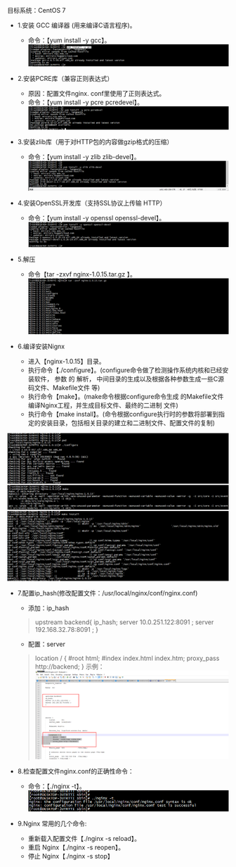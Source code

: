 
目标系统：CentOS 7

* 1.安装 GCC 编译器 (用来编译C语言程序)。
    * 命令：【yum install -y gcc】。
![](images/nginx2.png)
* 2.安装PCRE库（兼容正则表达式）
    * 原因：配置文件nginx. conf里使用了正则表达式。
    * 命令：【yum install -y pcre pcredevel】。              
![](images/nginx3.png)
* 3.安装zlib库（用于对HTTP包的内容做gzip格式的压缩）
    * 命令：【yum install -y zlib zlib-devel】。
![](images/nginx4.png)
* 4.安装OpenSSL开发库（支持SSL协议上传输 HTTP）
    * 命令：【yum install -y openssl openssl-devel】。
![](images/nginx5.png)
       
* 5.解压
    * 命令【tar -zxvf nginx-1.0.15.tar.gz 】。
![](images/nginx6.png)

* 6.编译安装Nignx
    * 进入【nginx-1.0.15】目录。
    * 执行命令【./configure】。(configure命令做了检测操作系统内核和已经安装软件， 参数 的 解析， 中间目录的生成以及根据各种参数生成一些C源码文件、Makefile文件 等)
    * 执行命令【make】。(make命令根据configure命令生成 的Makefile文件编译Nginx工程，并生成目标文件、最终的二进制 文件)
    * 执行命令【make install】。(命令根据configure执行时的参数将部署到指定的安装目录，包括相关目录的建立和二进制文件、配置文件的复制)

![](images/nginx7.png)
![](images/nginx8.png)
![](images/nginx9.png)

* 7.配置ip_hash(修改配置文件：/usr/local/nginx/conf/nginx.conf)
    * 添加：ip_hash
    > upstream backend{
          ip_hash;
          server 10.0.251.122:8091 ;
          server 192.168.32.78:8091 ; 
      	}
    * 配置：server
    >  location / {
                  #root   html;
                  #index  index.html index.htm;
      			proxy_pass http://backend;
              }
示例：
![](images/nginx10.png)

* 8.检查配置文件nginx.conf的正确性命令：
    * 命令：【./nginx -t】。
![](images/nginx11.png)  

*  9.Nginx 常用的几个命令:
    * 重新载入配置文件【./nginx -s reload】。
    * 重启 Nginx【./nginx -s reopen】。
    * 停止 Nginx【./nginx -s stop】











